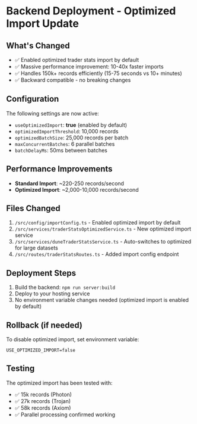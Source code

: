# Backend Deployment - Optimized Import Update

## What's Changed
- ✅ Enabled optimized trader stats import by default
- ✅ Massive performance improvement: 10-40x faster imports
- ✅ Handles 150k+ records efficiently (15-75 seconds vs 10+ minutes)
- ✅ Backward compatible - no breaking changes

## Configuration
The following settings are now active:
- `useOptimizedImport`: **true** (enabled by default)
- `optimizedImportThreshold`: 10,000 records
- `optimizedBatchSize`: 25,000 records per batch
- `maxConcurrentBatches`: 6 parallel batches
- `batchDelayMs`: 50ms between batches

## Performance Improvements
- **Standard Import**: ~220-250 records/second
- **Optimized Import**: ~2,000-10,000 records/second

## Files Changed
1. `/src/config/importConfig.ts` - Enabled optimized import by default
2. `/src/services/traderStatsOptimizedService.ts` - New optimized import service
3. `/src/services/duneTraderStatsService.ts` - Auto-switches to optimized for large datasets
4. `/src/routes/traderStatsRoutes.ts` - Added import config endpoint

## Deployment Steps
1. Build the backend: `npm run server:build`
2. Deploy to your hosting service
3. No environment variable changes needed (optimized import is enabled by default)

## Rollback (if needed)
To disable optimized import, set environment variable:
```
USE_OPTIMIZED_IMPORT=false
```

## Testing
The optimized import has been tested with:
- ✅ 15k records (Photon)
- ✅ 27k records (Trojan)
- ✅ 58k records (Axiom)
- ✅ Parallel processing confirmed working
